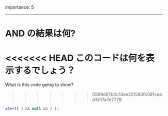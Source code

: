 importance: 5

---

# AND の結果は何?

<<<<<<< HEAD
このコードは何を表示するでしょう？
=======
What is this code going to show?
>>>>>>> 0599d07b3c13ee25f583fc091cead3c17a7e7779

```js
alert( 1 && null && 2 );
```
